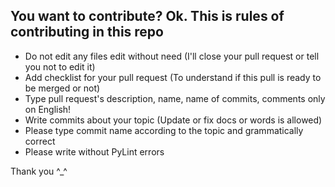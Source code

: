 ## You want to contribute? Ok. This is rules of contributing in this repo

- Do not edit any files edit without need  (I'll close your pull request or tell you not to edit it)
- Add checklist for your pull request (To understand if this pull is ready to be merged or not)
- Type pull request's description, name, name of commits, comments only on English!
- Write commits about your topic (Update or fix docs or words is allowed)
- Please type commit name according to the topic and grammatically correct
- Please write without PyLint errors

Thank you ^_^
